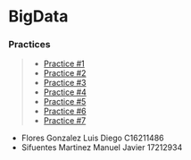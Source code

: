 # BigData


### Practices
> - [Practice #1](https://github.com/ManuelSifuentes/BigData/tree/Unit_2/Unit_2/Practices/Practice01)
> - [Practice #2](https://github.com/ManuelSifuentes/BigData/tree/Unit_2/Unit_2/Practices/Practice02)
> - [Practice #3](https://github.com/ManuelSifuentes/BigData/tree/Unit_2/Unit_2/Practices/Practice03)
> - [Practice #4](https://github.com/ManuelSifuentes/BigData/tree/Unit_2/Unit_2/Practices/Practice04)
> - [Practice #5](https://github.com/ManuelSifuentes/BigData/tree/Unit_2/Unit_2/Practices/Practice05)
> - [Practice #6](https://github.com/ManuelSifuentes/BigData/tree/Unit_2/Unit_2/Practices/Practice06)
> - [Practice #7](https://github.com/ManuelSifuentes/BigData/tree/Unit_2/Unit_2/Practices/Practice07)

- Flores Gonzalez Luis Diego C16211486
- Sifuentes Martinez Manuel Javier 17212934
